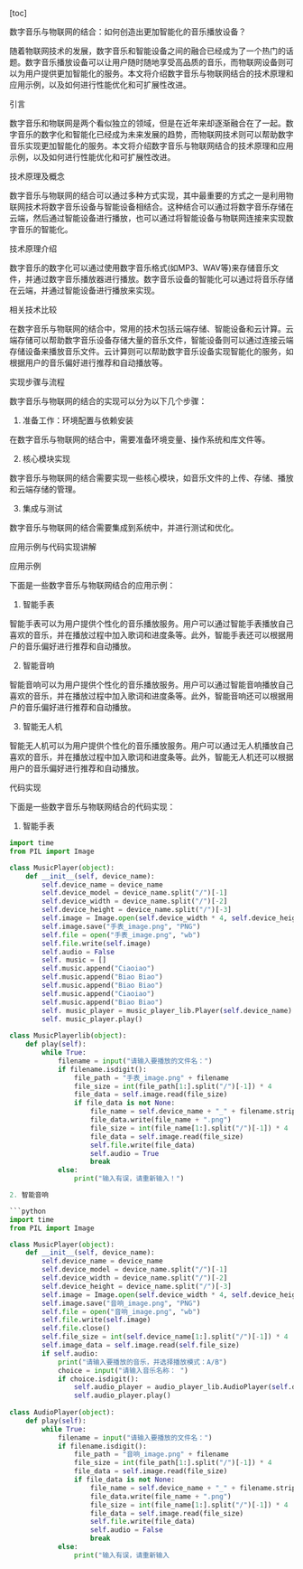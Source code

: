 
[toc]                    
                
                
数字音乐与物联网的结合：如何创造出更加智能化的音乐播放设备？

随着物联网技术的发展，数字音乐和智能设备之间的融合已经成为了一个热门的话题。数字音乐播放设备可以让用户随时随地享受高品质的音乐，而物联网设备则可以为用户提供更加智能化的服务。本文将介绍数字音乐与物联网结合的技术原理和应用示例，以及如何进行性能优化和可扩展性改进。

引言

数字音乐和物联网是两个看似独立的领域，但是在近年来却逐渐融合在了一起。数字音乐的数字化和智能化已经成为未来发展的趋势，而物联网技术则可以帮助数字音乐实现更加智能化的服务。本文将介绍数字音乐与物联网结合的技术原理和应用示例，以及如何进行性能优化和可扩展性改进。

技术原理及概念

数字音乐与物联网的结合可以通过多种方式实现，其中最重要的方式之一是利用物联网技术将数字音乐设备与智能设备相结合。这种结合可以通过将数字音乐存储在云端，然后通过智能设备进行播放，也可以通过将智能设备与物联网连接来实现数字音乐的智能化。

技术原理介绍

数字音乐的数字化可以通过使用数字音乐格式(如MP3、WAV等)来存储音乐文件，并通过数字音乐播放器进行播放。数字音乐设备的智能化可以通过将音乐存储在云端，并通过智能设备进行播放来实现。

相关技术比较

在数字音乐与物联网的结合中，常用的技术包括云端存储、智能设备和云计算。云端存储可以帮助数字音乐设备存储大量的音乐文件，智能设备则可以通过连接云端存储设备来播放音乐文件。云计算则可以帮助数字音乐设备实现智能化的服务，如根据用户的音乐偏好进行推荐和自动播放等。

实现步骤与流程

数字音乐与物联网的结合的实现可以分为以下几个步骤：

1. 准备工作：环境配置与依赖安装

在数字音乐与物联网的结合中，需要准备环境变量、操作系统和库文件等。

2. 核心模块实现

数字音乐与物联网的结合需要实现一些核心模块，如音乐文件的上传、存储、播放和云端存储的管理。

3. 集成与测试

数字音乐与物联网的结合需要集成到系统中，并进行测试和优化。

应用示例与代码实现讲解

应用示例

下面是一些数字音乐与物联网结合的应用示例：

1. 智能手表

智能手表可以为用户提供个性化的音乐播放服务。用户可以通过智能手表播放自己喜欢的音乐，并在播放过程中加入歌词和进度条等。此外，智能手表还可以根据用户的音乐偏好进行推荐和自动播放。

2. 智能音响

智能音响可以为用户提供个性化的音乐播放服务。用户可以通过智能音响播放自己喜欢的音乐，并在播放过程中加入歌词和进度条等。此外，智能音响还可以根据用户的音乐偏好进行推荐和自动播放。

3. 智能无人机

智能无人机可以为用户提供个性化的音乐播放服务。用户可以通过无人机播放自己喜欢的音乐，并在播放过程中加入歌词和进度条等。此外，智能无人机还可以根据用户的音乐偏好进行推荐和自动播放。

代码实现

下面是一些数字音乐与物联网结合的代码实现：

1. 智能手表

```python
import time
from PIL import Image

class MusicPlayer(object):
    def __init__(self, device_name):
        self.device_name = device_name
        self.device_model = device_name.split("/")[-1]
        self.device_width = device_name.split("/")[-2]
        self.device_height = device_name.split("/")[-3]
        self.image = Image.open(self.device_width * 4, self.device_height * 4)
        self.image.save("手表_image.png", "PNG")
        self.file = open("手表_image.png", "wb")
        self.file.write(self.image)
        self.audio = False
        self. music = []
        self.music.append("Ciaoiao")
        self.music.append("Biao Biao")
        self.music.append("Biao Biao")
        self.music.append("Ciaoiao")
        self.music.append("Biao Biao")
        self. music_player = music_player_lib.Player(self.device_name)
        self. music_player.play()
        
class MusicPlayerlib(object):
    def play(self):
        while True:
            filename = input("请输入要播放的文件名：")
            if filename.isdigit():
                file_path = "手表_image.png" + filename
                file_size = int(file_path[1:].split("/")[-1]) * 4
                file_data = self.image.read(file_size)
                if file_data is not None:
                    file_name = self.device_name + "_" + filename.strip()
                    file_data.write(file_name + ".png")
                    file_size = int(file_name[1:].split("/")[-1]) * 4
                    file_data = self.image.read(file_size)
                    self.file.write(file_data)
                    self.audio = True
                    break
            else:
                print("输入有误，请重新输入！")

2. 智能音响

```python
import time
from PIL import Image

class MusicPlayer(object):
    def __init__(self, device_name):
        self.device_name = device_name
        self.device_model = device_name.split("/")[-1]
        self.device_width = device_name.split("/")[-2]
        self.device_height = device_name.split("/")[-3]
        self.image = Image.open(self.device_width * 4, self.device_height * 4)
        self.image.save("音响_image.png", "PNG")
        self.file = open("音响_image.png", "wb")
        self.file.write(self.image)
        self.file.close()
        self.file_size = int(self.device_name[1:].split("/")[-1]) * 4
        self.image_data = self.image.read(self.file_size)
        if self.audio:
            print("请输入要播放的音乐，并选择播放模式：A/B")
            choice = input("请输入音乐名称： ")
            if choice.isdigit():
                self.audio_player = audio_player_lib.AudioPlayer(self.device_name)
                self.audio_player.play()
                
class AudioPlayer(object):
    def play(self):
        while True:
            filename = input("请输入要播放的文件名：")
            if filename.isdigit():
                file_path = "音响_image.png" + filename
                file_size = int(file_path[1:].split("/")[-1]) * 4
                file_data = self.image.read(file_size)
                if file_data is not None:
                    file_name = self.device_name + "_" + filename.strip()
                    file_data.write(file_name + ".png")
                    file_size = int(file_name[1:].split("/")[-1]) * 4
                    file_data = self.image.read(file_size)
                    self.file.write(file_data)
                    self.audio = False
                    break
            else:
                print("输入有误，请重新输入

